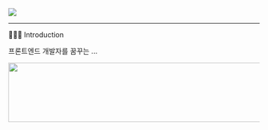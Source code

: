 <img src="https://capsule-render.vercel.app/api?type=venom&color=0:FFAE79,100:FFDB83&height=300&section=header&text=👩🏻‍🌾ONZ👩🏻‍🌾&fontSize=50" />

----------------
👩🏻‍🌾 Introduction

프론트엔드 개발자를 꿈꾸는 ...





<a href="https://github.com/devxb/gitanimals">
  <img src="https://render.gitanimals.org/lines/{ongzzzz}?pet-id=1" width="1000" height="120"/>
</a>



